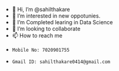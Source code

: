 - 👋 Hi, I’m @sahilthakare
- 👀 I’m interested in new oppotunies.
- 🌱 I’m Completed learing in Data Science
- 💞️ I’m looking to collaborate
- 📫 How to reach me
-     Mobile No: 7020901755 
-     Gmail ID: sahilthakare0414@gmail.com

<!---
sahilthakare/sahilthakare is a ✨ special ✨ repository because its `README.md` (this file) appears on your GitHub profile.
You can click the Preview link to take a look at your changes.
--->
